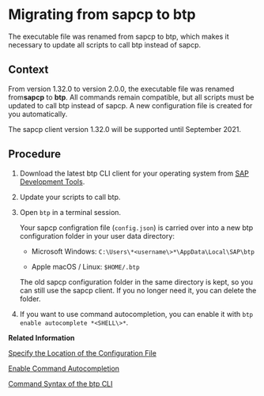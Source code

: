 <!-- loio4f1fe8dd2739467cb7bcab63f918b8dc -->

# Migrating from sapcp to btp

The executable file was renamed from sapcp to btp, which makes it necessary to update all scripts to call btp instead of sapcp.



## Context

From version 1.32.0 to version 2.0.0, the executable file was renamed from**sapcp** to **btp**. All commands remain compatible, but all scripts must be updated to call btp instead of sapcp. A new configuration file is created for you automatically.

The sapcp client version 1.32.0 will be supported until September 2021.



## Procedure

1.  Download the latest btp CLI client for your operating system from [SAP Development Tools](https://tools.hana.ondemand.com/#cloud-btpcli).

2.  Update your scripts to call btp.

3.  Open `btp` in a terminal session.

    Your sapcp configration file \(`config.json`\) is carried over into a new btp configuration folder in your user data directory:

    -   Microsoft Windows: `C:\Users\*<username\>*\AppData\Local\SAP\btp`

    -   Apple macOS / Linux: `$HOME/.btp`


    The old sapcp configuration folder in the same directory is kept, so you can still use the sapcp client. If you no longer need it, you can delete the folder.

4.  If you want to use command autocompletion, you can enable it with `btp enable autocomplete *<SHELL\>*`.


**Related Information**  


[Specify the Location of the Configuration File](specify-the-location-of-the-configuration-file-e57288d.md "You can change the location of the configuration file by using the --config option or the environment variable.")

[Enable Command Autocompletion](enable-command-autocompletion-46355fa.md "Use command autocompletion to save keystrokes when entering command actions, group-object combinations, and their parameters in the SAP BTP command line interface (btp CLI).")

[Command Syntax of the btp CLI](command-syntax-of-the-btp-cli-69606f4.md "Each command consists of the base call btp followed by a verb (the action), a combination of group and object, and parameters.")

